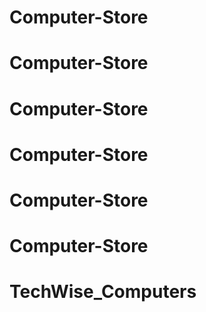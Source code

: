 # Computer-Store
# Computer-Store
# Computer-Store
# Computer-Store
# Computer-Store
# Computer-Store
# TechWise_Computers
